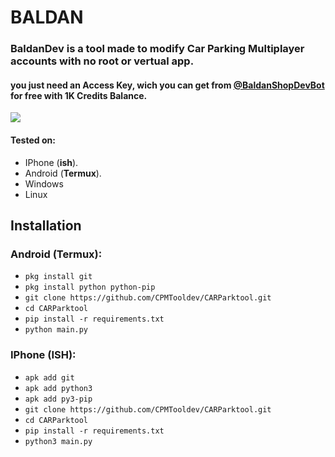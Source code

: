 # BALDAN

<h3>BaldanDev is a tool made to modify Car Parking Multiplayer accounts with no root or vertual app.</h3>
<h4>you just need an Access Key, wich you can get from <a href="">@BaldanShopDevBot</a> for free with 1K Credits Balance.</h4>

![](./assets/screenshot_1.png)

#### Tested on:

- IPhone (**ish**).
- Android (**Termux**).
- Windows
- Linux

## Installation

### Android (Termux):

- `pkg install git`
- `pkg install python python-pip`
- `git clone https://github.com/CPMTooldev/CARParktool.git`
- `cd CARParktool`
- `pip install -r requirements.txt`
- `python main.py`

### IPhone (ISH):

- `apk add git`
- `apk add python3`
- `apk add py3-pip`
- `git clone https://github.com/CPMTooldev/CARParktool.git`
- `cd CARParktool`
- `pip install -r requirements.txt`
- `python3 main.py`
